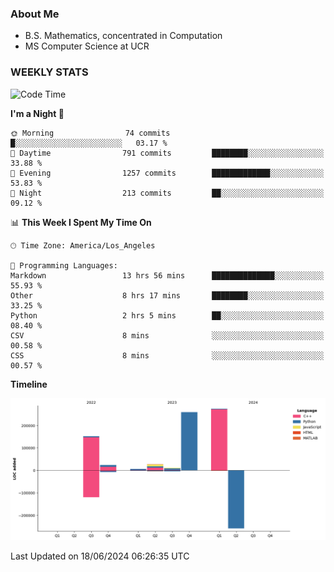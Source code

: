 ### About Me

- B.S. Mathematics, concentrated in Computation
- MS Computer Science at UCR


### WEEKLY STATS
<!--START_SECTION:waka-->
![Code Time](http://img.shields.io/badge/Code%20Time-182%20hrs%2036%20mins-blue)

**I'm a Night 🦉** 

```text
🌞 Morning                74 commits          █░░░░░░░░░░░░░░░░░░░░░░░░   03.17 % 
🌆 Daytime                791 commits         ████████░░░░░░░░░░░░░░░░░   33.88 % 
🌃 Evening                1257 commits        █████████████░░░░░░░░░░░░   53.83 % 
🌙 Night                  213 commits         ██░░░░░░░░░░░░░░░░░░░░░░░   09.12 % 
```


📊 **This Week I Spent My Time On** 

```text
🕑︎ Time Zone: America/Los_Angeles

💬 Programming Languages: 
Markdown                 13 hrs 56 mins      ██████████████░░░░░░░░░░░   55.93 % 
Other                    8 hrs 17 mins       ████████░░░░░░░░░░░░░░░░░   33.25 % 
Python                   2 hrs 5 mins        ██░░░░░░░░░░░░░░░░░░░░░░░   08.40 % 
CSV                      8 mins              ░░░░░░░░░░░░░░░░░░░░░░░░░   00.58 % 
CSS                      8 mins              ░░░░░░░░░░░░░░░░░░░░░░░░░   00.57 % 
```

**Timeline**

![Lines of Code chart](https://raw.githubusercontent.com/nickocruzm/nickocruzm/main/assets/bar_graph.png)


 Last Updated on 18/06/2024 06:26:35 UTC
<!--END_SECTION:waka-->

